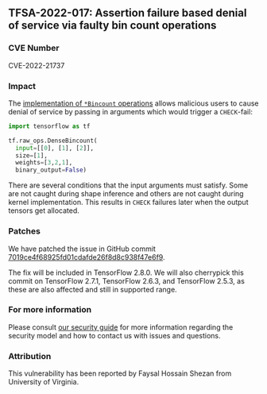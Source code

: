 ## TFSA-2022-017: Assertion failure based denial of service via faulty bin count operations

### CVE Number
CVE-2022-21737

### Impact
The [implementation of `*Bincount` operations](https://github.com/tensorflow/tensorflow/blob/5100e359aef5c8021f2e71c7b986420b85ce7b3d/tensorflow/core/kernels/bincount_op.cc) allows malicious users to cause denial of service by passing in arguments which would trigger a `CHECK`-fail:

```python
import tensorflow as tf

tf.raw_ops.DenseBincount(
  input=[[0], [1], [2]],
  size=[1],
  weights=[3,2,1],
  binary_output=False)
```

There are several conditions that the input arguments must satisfy. Some are not caught during shape inference and others are not caught during kernel implementation. This results in `CHECK` failures later when the output tensors get allocated.

### Patches
We have patched the issue in GitHub commit [7019ce4f68925fd01cdafde26f8d8c938f47e6f9](https://github.com/tensorflow/tensorflow/commit/7019ce4f68925fd01cdafde26f8d8c938f47e6f9).

The fix will be included in TensorFlow 2.8.0. We will also cherrypick this commit on TensorFlow 2.7.1, TensorFlow 2.6.3, and TensorFlow 2.5.3, as these are also affected and still in supported range.

### For more information
Please consult [our security guide](https://github.com/tensorflow/tensorflow/blob/master/SECURITY.md) for more information regarding the security model and how to contact us with issues and questions.

### Attribution
This vulnerability has been reported by Faysal Hossain Shezan from University of Virginia.
